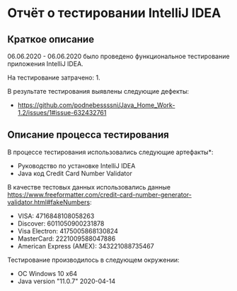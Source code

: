 # Отчёт о тестировании IntelliJ IDEA

## Краткое описание

06.06.2020 - 06.06.2020 было проведено функциональное тестирование приложения IntelliJ IDEA.

На тестирование затрачено: 1.

В результате тестирования выявлены следующие дефекты:
* https://github.com/podnebessssni/Java_Home_Work-1.2/issues/1#issue-632432761


## Описание процесса тестирования

В процессе тестирования использовались следующие артефакты*:
* Руководство по установке IntelliJ IDEA
* Java код Credit Card Number Validator 


В качестве тестовых данных использовались данные https://www.freeformatter.com/credit-card-number-generator-validator.html#fakeNumbers:

* VISA: 4716848108058263
* Discover: 6011050900231878
* Visa Electron: 4175005868130824
* MasterCard: 2221009588047886
* American Express (AMEX): 343221088735467

Тестирование производилось в следующем окружении:
* ОС Windows 10 х64 
* Java version "11.0.7" 2020-04-14
